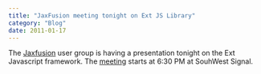 ```yaml
---
title: "JaxFusion meeting tonight on Ext JS Library"
category: "Blog"
date: 2011-01-17
---
```



The [Jaxfusion](http://www.jaxfusion.org) user group is having a presentation tonight on the Ext Javascript framework. The [meeting](http://www.jaxfusion.org/meeting.cfm) starts at 6:30 PM at SouhWest Signal.
